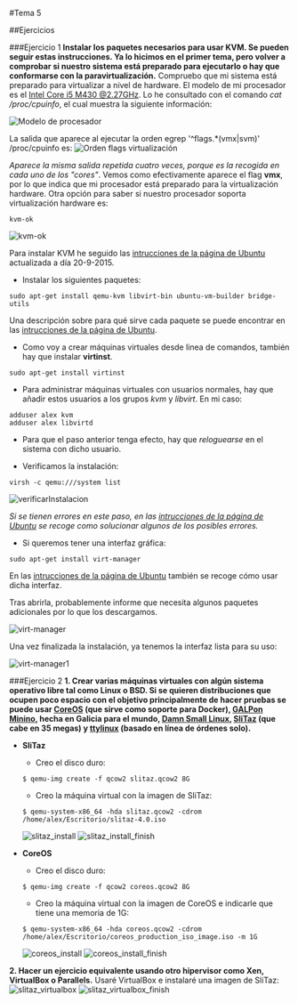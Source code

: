 #Tema 5

##Ejercicios

###Ejercicio 1
**Instalar los paquetes necesarios para usar KVM. Se pueden seguir estas instrucciones. Ya lo hicimos en el primer tema, pero volver a comprobar si nuestro sistema está preparado para ejecutarlo o hay que conformarse con la paravirtualización.**
Compruebo que mi sistema está preparado para virtualizar a nivel de hardware.
El modelo de mi procesador es el [Intel Core i5 M430 @2.27GHz](http://ark.intel.com/products/43537/Intel-Core-i5-430M-Processor-3M-Cache-2_26-GHz). Lo he consultado con el comando *cat /proc/cpuinfo*, el cual muestra la siguiente información:

![Modelo de procesador](http://i1016.photobucket.com/albums/af281/raperaco/cpuinfo_zpsjbqaxxjk.png)

La salida que aparece al ejecutar la orden egrep '^flags.*(vmx|svm)' /proc/cpuinfo es:
![Orden flags virtualización](http://i1016.photobucket.com/albums/af281/raperaco/salidaFlagsVirtualizacion_zpscl5z8qgh.png)

*Aparece la misma salida repetida cuatro veces, porque es la recogida en cada uno de los "cores"*.
Vemos como efectivamente aparece el flag **vmx**, por lo que indica que mi procesador está preparado para la virtualización hardware.
Otra opción para saber si nuestro procesador soporta virtualización hardware es:
~~~
kvm-ok
~~~

![kvm-ok](http://i1016.photobucket.com/albums/af281/raperaco/kvm-ok_zpsqnlggvxm.png)


Para instalar KVM he seguido las [intrucciones de la página de Ubuntu](https://help.ubuntu.com/community/KVM/Installation) actualizada a día 20-9-2015.

* Instalar los siguientes paquetes:
~~~
sudo apt-get install qemu-kvm libvirt-bin ubuntu-vm-builder bridge-utils
~~~
Una descripción sobre para qué sirve cada paquete se puede encontrar en las [intrucciones de la página de Ubuntu](https://help.ubuntu.com/community/KVM/Installation).

* Como voy a crear máquinas virtuales desde linea de comandos, también hay que instalar **virtinst**.
~~~
sudo apt-get install virtinst
~~~

* Para administrar máquinas virtuales con usuarios normales, hay que añadir estos usuarios a los grupos *kvm* y *libvirt*. En mi caso:
~~~
adduser alex kvm
adduser alex libvirtd
~~~

* Para que el paso anterior tenga efecto, hay que *reloguearse* en el sistema con dicho usuario.

* Verificamos la instalación:
~~~
virsh -c qemu:///system list
~~~

![verificarInstalacion](http://i1016.photobucket.com/albums/af281/raperaco/verificarInstalacion_zpsvva9gbnk.png)

*Si se tienen errores en este paso, en las [intrucciones de la página de Ubuntu](https://help.ubuntu.com/community/KVM/Installation) se recoge como solucionar algunos de los posibles errores.*

* Si queremos tener una interfaz gráfica:
~~~
sudo apt-get install virt-manager
~~~
En las [intrucciones de la página de Ubuntu](https://help.ubuntu.com/community/KVM/Installation) también se recoge cómo usar dicha interfaz.

Tras abrirla, probablemente informe que necesita algunos paquetes adicionales por lo que los descargamos.

![virt-manager](http://i1016.photobucket.com/albums/af281/raperaco/virt-manager_zpssexgtazr.png)

Una vez finalizada la instalación, ya tenemos la interfaz lista para su uso:

![virt-manager1](http://i1016.photobucket.com/albums/af281/raperaco/virt-manager1_zps6o82yntt.png)


###Ejercicio 2
**1. Crear varias máquinas virtuales con algún sistema operativo libre tal como Linux o BSD. Si se quieren distribuciones que ocupen poco espacio con el objetivo principalmente de hacer pruebas se puede usar [CoreOS](https://coreos.com/) (que sirve como soporte para Docker), [GALPon Minino](http://minino.galpon.org/en), hecha en Galicia para el mundo, [Damn Small Linux](http://www.damnsmalllinux.org/download.html), [SliTaz](http://www.slitaz.org/en/) (que cabe en 35 megas) y [ttylinux](http://ttylinux.net/) (basado en línea de órdenes solo).**
* **SliTaz**
	* Creo el disco duro:
	~~~
    $ qemu-img create -f qcow2 slitaz.qcow2 8G
    ~~~

	* Creo la máquina virtual con la imagen de SliTaz:
	~~~
    $ qemu-system-x86_64 -hda slitaz.qcow2 -cdrom /home/alex/Escritorio/slitaz-4.0.iso
    ~~~
    ![slitaz_install](http://i1016.photobucket.com/albums/af281/raperaco/slitaz_install_zpse5npnmnb.png)
    ![slitaz_install_finish](http://i1016.photobucket.com/albums/af281/raperaco/coreos_install_finish_zpsjhgdmgxm.png)
    
* **CoreOS**
	* Creo el disco duro:
	~~~
    $ qemu-img create -f qcow2 coreos.qcow2 8G
    ~~~
    
    * Creo la máquina virtual con la imagen de CoreOS e indicarle que tiene una memoria de 1G:
	~~~
    $ qemu-system-x86_64 -hda coreos.qcow2 -cdrom /home/alex/Escritorio/coreos_production_iso_image.iso -m 1G
    ~~~
    ![coreos_install](http://i1016.photobucket.com/albums/af281/raperaco/coreos_install_zps8tfbnfmq.png)
    ![coreos_install_finish](http://i1016.photobucket.com/albums/af281/raperaco/coreos_install_finish_zpsjhgdmgxm.png)
    
**2. Hacer un ejercicio equivalente usando otro hipervisor como Xen, VirtualBox o
Parallels.**
Usaré VirtualBox e instalaré una imagen de SliTaz:
![slitaz_virtualbox](http://i1016.photobucket.com/albums/af281/raperaco/slitaz_virtualbox_zps0xgjnghz.png)
![slitaz_virtualbox_finish](http://i1016.photobucket.com/albums/af281/raperaco/slitaz_virtualbox_finish_zpslgcyams6.png)


